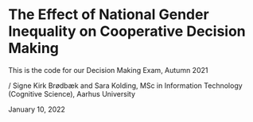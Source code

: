 # The Effect of National Gender Inequality on Cooperative Decision Making

This is the code for our Decision Making Exam, Autumn 2021 

/ Signe Kirk Brødbæk and Sara Kolding, MSc in Information Technology (Cognitive Science), Aarhus University

January 10, 2022
